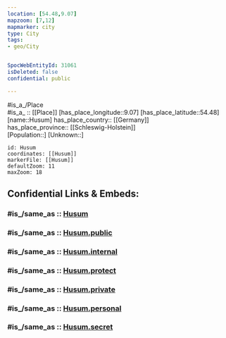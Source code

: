 ```yaml
---
location: [54.48,9.07] 
mapzoom: [7,12] 
mapmarker: city 
type: City
tags:
- geo/City


SpocWebEntityId: 31061
isDeleted: false
confidential: public

---
```

#is_a_/Place  
#is_a_ :: [[Place]] 
[has_place_longitude::9.07] 
[has_place_latitude::54.48] 
[name::Husum] 
has_place_country:: [[Germany]]  
has_place_province:: [[Schleswig-Holstein]]  
[Population::] 
[Unknown::] 


```leaflet
id: Husum
coordinates: [[Husum]] 
markerFile: [[Husum]] 
defaultZoom: 11 
maxZoom: 18
```


## Confidential Links & Embeds: 

### #is_/same_as :: [Husum](/_Standards/Earth/Continent/Europe/Europe~Central/Germany/Germany~West/Schleswig-Holstein/counties~SH/Nordfriesland/cities~Nordfriesland/Husum.md) 

### #is_/same_as :: [Husum.public](/_public/Earth/Continent/Europe/Europe~Central/Germany/Germany~West/Schleswig-Holstein/counties~SH/Nordfriesland/cities~Nordfriesland/Husum.public.md) 

### #is_/same_as :: [Husum.internal](/_internal/Earth/Continent/Europe/Europe~Central/Germany/Germany~West/Schleswig-Holstein/counties~SH/Nordfriesland/cities~Nordfriesland/Husum.internal.md) 

### #is_/same_as :: [Husum.protect](/_protect/Earth/Continent/Europe/Europe~Central/Germany/Germany~West/Schleswig-Holstein/counties~SH/Nordfriesland/cities~Nordfriesland/Husum.protect.md) 

### #is_/same_as :: [Husum.private](/_private/Earth/Continent/Europe/Europe~Central/Germany/Germany~West/Schleswig-Holstein/counties~SH/Nordfriesland/cities~Nordfriesland/Husum.private.md) 

### #is_/same_as :: [Husum.personal](/_personal/Earth/Continent/Europe/Europe~Central/Germany/Germany~West/Schleswig-Holstein/counties~SH/Nordfriesland/cities~Nordfriesland/Husum.personal.md) 

### #is_/same_as :: [Husum.secret](/_secret/Earth/Continent/Europe/Europe~Central/Germany/Germany~West/Schleswig-Holstein/counties~SH/Nordfriesland/cities~Nordfriesland/Husum.secret.md)

